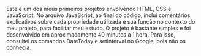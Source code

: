 Este é um dos meus primeiros projetos envolvendo HTML, CSS e JavaScript. 
No arquivo JavaScript, ao final do código, incluí comentários explicativos sobre cada propriedade utilizada e sua função no contexto do meu projeto, para facilitar meu estudo.
O projeto é bastante simples e foi desenvolvido em aproximadamente 40 minutos a 1 hora. 
Para isso, consultei os comandos DateToday e setInterval no Google, pois não os conhecia.

